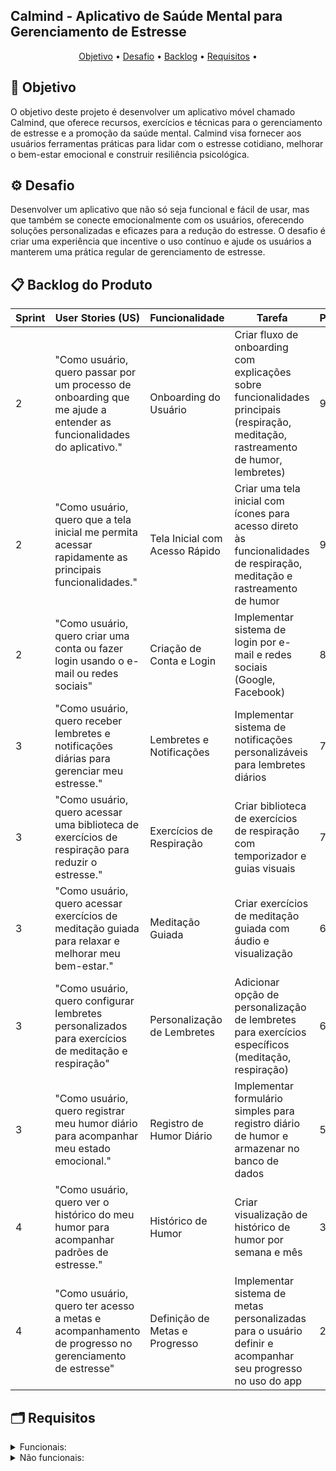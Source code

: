 ## Calmind - Aplicativo de Saúde Mental para Gerenciamento de Estresse

  <p align="center">
     <a href ="#objetivo">Objetivo</a>  •
     <a href ="#desafio">Desafio</a>  •
     <a href ="#backlog">Backlog</a>  •
     <a href ="#requisitos">Requisitos</a>  •
   </p>



## 🎯 Objetivo <a id="objetivo"></a>
O objetivo deste projeto é desenvolver um aplicativo móvel chamado Calmind, que oferece recursos, exercícios e técnicas para o gerenciamento de estresse e a promoção da saúde mental. Calmind visa fornecer aos usuários ferramentas práticas para lidar com o estresse cotidiano, melhorar o bem-estar emocional e construir resiliência psicológica.

## ⚙ Desafio <a id="desafio"></a>
Desenvolver um aplicativo que não só seja funcional e fácil de usar, mas que também se conecte emocionalmente com os usuários, oferecendo soluções personalizadas e eficazes para a redução do estresse. O desafio é criar uma experiência que incentive o uso contínuo e ajude os usuários a manterem uma prática regular de gerenciamento de estresse.


## 📋 Backlog do Produto <a id="backlog"></a>
| Sprint | User Stories (US) | Funcionalidade | Tarefa | Prioridade | Status | Entrega |
| ------ | -- | ------ | ---------- | ------------| ------ | ------- |
| 2 | "Como usuário, quero passar por um processo de onboarding que me ajude a entender as funcionalidades do aplicativo." | Onboarding do Usuário | Criar fluxo de onboarding com explicações sobre funcionalidades principais (respiração, meditação, rastreamento de humor, lembretes) | 95 | ⏳ | 05/05 |
| 2 | "Como usuário, quero que a tela inicial me permita acessar rapidamente as principais funcionalidades." | Tela Inicial com Acesso Rápido |  Criar uma tela inicial com ícones para acesso direto às funcionalidades de respiração, meditação e rastreamento de humor | 90 | ⏳ | 05/05 |
| 2 | "Como usuário, quero criar uma conta ou fazer login usando o e-mail ou redes sociais" | Criação de Conta e Login  | Implementar sistema de login por e-mail e redes sociais (Google, Facebook) | 85 | ⏳ | 05/05 |
| 3 | "Como usuário, quero receber lembretes e notificações diárias para gerenciar meu estresse." | Lembretes e Notificações | Implementar sistema de notificações personalizáveis para lembretes diários | 75 | ⏳ | 26/05 |
| 3 | "Como usuário, quero acessar uma biblioteca de exercícios de respiração para reduzir o estresse." | Exercícios de Respiração | Criar biblioteca de exercícios de respiração com temporizador e guias visuais | 70 | ⏳ | 26/05 |
| 3 | "Como usuário, quero acessar exercícios de meditação guiada para relaxar e melhorar meu bem-estar." | Meditação Guiada | Criar exercícios de meditação guiada com áudio e visualização | 65 | ⏳ | 26/05 |
| 3 | "Como usuário, quero configurar lembretes personalizados para exercícios de meditação e respiração" | Personalização de Lembretes | Adicionar opção de personalização de lembretes para exercícios específicos (meditação, respiração) | 60 | ⏳ | 26/05 |
| 3 | "Como usuário, quero registrar meu humor diário para acompanhar meu estado emocional." | Registro de Humor Diário | Implementar formulário simples para registro diário de humor e armazenar no banco de dados | 55 | ⏳ | 26/05 |
| 4 | "Como usuário, quero ver o histórico do meu humor para acompanhar padrões de estresse." | Histórico de Humor | Criar visualização de histórico de humor por semana e mês | 30 | ⏳ | 16/06 |
| 4 | "Como usuário, quero ter acesso a metas e acompanhamento de progresso no gerenciamento de estresse" | Definição de Metas e Progresso | Implementar sistema de metas personalizadas para o usuário definir e acompanhar seu progresso no uso do app | 20 | ⏳ | 16/06 |


## 🗂 Requisitos <a id="requisitos"></a>
<details>
   <summary>Funcionais:</summary>
   <ul>
        <li> O aplicativo deve permitir que os usuários criem e gerenciem suas contas de forma segura. </li.>
        <li> Deve oferecer uma variedade de exercícios de gerenciamento de estresse e técnicas de mindfulness. </li.>
        <li> Deve enviar lembretes e notificações para ajudar os usuários a manter uma prática regular. </li>
   <ul>
</details>
<details>
   <summary>Não funcionais:</summary>
   <ul>
   <li> O aplicativo deve ter uma interface intuitiva e fácil de usar. </li>
   <li> Deve garantir a segurança e privacidade dos dados dos usuários. </li>
   <li> Deve ser otimizado para um desempenho rápido e eficiente em diferentes dispositivos móveis. </li>
   </ul>


